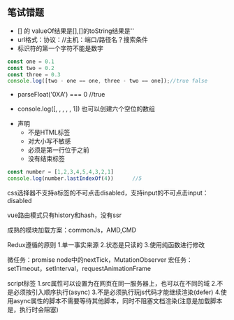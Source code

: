 <!--
 * @Descripttion:
 * @version:
 * @Author: congsir
 * @Date: 2022-04-25 22:25:47
 * @LastEditors: Please set LastEditors
 * @LastEditTime: 2022-07-12 14:19:34
-->
## 笔试错题
+ [] 的 valueOf结果是[],[]的toString结果是''
+ url格式：协议：//主机：端口/路径名？搜索条件
+ 标识符的第一个字符不能是数字

```ts
const one = 0.1
const two = 0.2
const three = 0.3
console.log([two - one == one, three - two == one]);//true false
```

+ parseFloat('0XA') === 0 //true
+ console.log([, , , , , 1]) 也可以创建六个空位的数组

+ <!DOCTYPE>声明
  + 不是HTML标签
  + 对大小写不敏感
  + 必须是第一行位于<html>之前
  + 没有结束标签

```ts
const number = [1,2,3,4,5,4,3,2,1]
console.log(number.lastIndexOf(4))      //5
```

css选择器不支持a标签的不可点击disabled，支持input的不可点击input：disabled

vue路由模式只有history和hash，没有ssr

成熟的模块加载方案：commonJs，AMD,CMD

Redux遵循的原则
1.单一事实来源
2.状态是只读的
3.使用纯函数进行修改

微任务：promise node中的nextTick，MutationObserver
宏任务：setTimeout，setInterval，requestAnimationFrame

script标签
1.src属性可以设置为在网页在同一服务器上，也可以在不同的域
2.不是必须按引入顺序执行(async)
3.不是必须执行玩js代码才能继续渲染(defer)
4.使用async属性的脚本不需要等待其他脚本，同时不阻塞文档渲染(注意是加载脚本是，执行时会阻塞)
